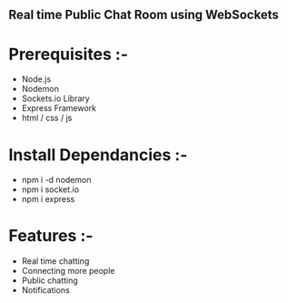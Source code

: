 ## Real time Public Chat Room using WebSockets

# Prerequisites :-
- Node.js
- Nodemon
- Sockets.io Library
- Express Framework
- html / css / js

# Install Dependancies :-
- npm i -d nodemon
- npm i socket.io
- npm i express

# Features :-
- Real time chatting
- Connecting more people
- Public chatting
- Notifications
